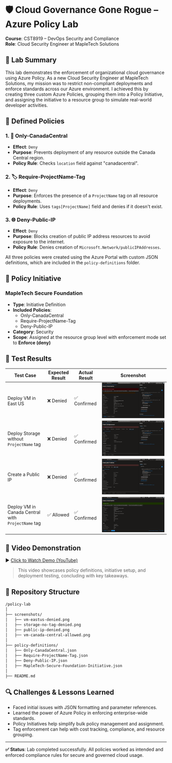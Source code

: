 
# 🛡️ Cloud Governance Gone Rogue – Azure Policy Lab

**Course**: CST8919 – DevOps Security and Compliance  
**Role**: Cloud Security Engineer at MapleTech Solutions

## 📝 Lab Summary

This lab demonstrates the enforcement of organizational cloud governance using Azure Policy. As a new Cloud Security Engineer at MapleTech Solutions, my mission was to restrict non-compliant deployments and enforce standards across our Azure environment. I achieved this by creating three custom Azure Policies, grouping them into a Policy Initiative, and assigning the initiative to a resource group to simulate real-world developer activities.

## 🚧 Defined Policies

### 1. 📍 Only-CanadaCentral
- **Effect**: `Deny`
- **Purpose**: Prevents deployment of any resource outside the Canada Central region.
- **Policy Rule**: Checks `location` field against "canadacentral".

### 2. 🏷️ Require-ProjectName-Tag
- **Effect**: `Deny`
- **Purpose**: Enforces the presence of a `ProjectName` tag on all resource deployments.
- **Policy Rule**: Uses `tags[ProjectName]` field and denies if it doesn't exist.

### 3. 🌐 Deny-Public-IP
- **Effect**: `Deny`
- **Purpose**: Blocks creation of public IP address resources to avoid exposure to the internet.
- **Policy Rule**: Denies creation of `Microsoft.Network/publicIPAddresses`.

All three policies were created using the Azure Portal with custom JSON definitions, which are included in the `policy-definitions` folder.

## 🧵 Policy Initiative

### MapleTech Secure Foundation
- **Type**: Initiative Definition
- **Included Policies**:
  - Only-CanadaCentral
  - Require-ProjectName-Tag
  - Deny-Public-IP
- **Category**: Security
- **Scope**: Assigned at the resource group level with enforcement mode set to **Enforce (deny)**

## 🧪 Test Results

| Test Case                                        | Expected Result | Actual Result | Screenshot                |
|--------------------------------------------------|------------------|----------------|---------------------------|
| Deploy VM in East US                             | ❌ Denied         | ✅ Confirmed    | ![VM East US](screenshorts/US-not-allowed.png) |
| Deploy Storage without `ProjectName` tag         | ❌ Denied         | ✅ Confirmed    | ![No Tag](screenshorts/noTag.png) |
| Create a Public IP                               | ❌ Denied         | ✅ Confirmed    | ![Public IP](screenshorts/publicIP-notallowed.png) |
| Deploy VM in Canada Central with `ProjectName` tag | ✅ Allowed        | ✅ Confirmed    | ![Valid VM](screenshorts/Canada-allowed.png) |

## 🎥 Video Demonstration

▶️ [Click to Watch Demo (YouTube)](https://youtu.be/BH6m8XWg_z0)

> This video showcases policy definitions, initiative setup, and deployment testing, concluding with key takeaways.

## 📁 Repository Structure

```
/policy-lab
│
├── screenshots/
│   ├── vm-eastus-denied.png
│   ├── storage-no-tag-denied.png
│   ├── public-ip-denied.png
│   ├── vm-canada-central-allowed.png
│
├── policy-definitions/
│   ├── Only-CanadaCentral.json
│   ├── Require-ProjectName-Tag.json
│   ├── Deny-Public-IP.json
│   ├── MapleTech-Secure-Foundation-Initiative.json
│
├── README.md
```

## 🔍 Challenges & Lessons Learned

- Faced initial issues with JSON formatting and parameter references.
- Learned the power of Azure Policy in enforcing enterprise-wide standards.
- Policy Initiatives help simplify bulk policy management and assignment.
- Tag enforcement can help with cost tracking, compliance, and resource grouping.

---

**✅ Status**: Lab completed successfully. All policies worked as intended and enforced compliance rules for secure and governed cloud usage.
